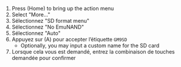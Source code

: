 1. Press (Home) to bring up the action menu
2. Select "More..."
3. Sélectionnez "SD format menu"
4. Sélectionnez "No EmuNAND"
5. Sélectionnez "Auto"
6. Appuyez sur (A) pour accepter l’étiquette `GM9SD`
    - Optionally, you may input a custom name for the SD card
7. Lorsque cela vous est demandé, entrez la combinaison de touches demandée pour confirmer
